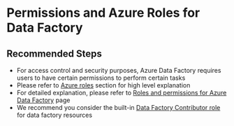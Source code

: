 <properties
	pageTitle="Data Factory V2 - Author and Develop - Authentication Failure"
	description="Permissions and Azure Roles for Azure Data Factory V2"
	infoBubbleText=""
	service="microsoft.datafactory"
	resource="factories"
	authors="chez-charlie"
	authoralias="chez"
	displayOrder="2"
	articleId=""
	diagnosticScenario=""
	selfHelpType="resource"
	supportTopicIds="32629441"
	resourceTags=""
	productPesIds="15613"
	cloudEnvironments="public"
/>

# Permissions and Azure Roles for Data Factory

## **Recommended Steps**

- For access control and security purposes, Azure Data Factory requires users to have certain permissions to perform certain tasks <br/>
- Please refer to [Azure roles](https://docs.microsoft.com/azure/data-factory/quickstart-create-data-factory-portal#prerequisites) section for high level explanation <br/>
- For detailed explanation, please refer to [Roles and permissions for Azure Data Factory](https://docs.microsoft.com/azure/data-factory/concepts-roles-permissions) page <br/>
- We recommend you consider the built-in [Data Factory Contributor role](https://docs.microsoft.com/azure/role-based-access-control/built-in-roles#data-factory-contributor) for data factory resources <br/>
